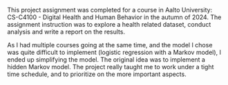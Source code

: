 This project assignment was completed for a course in Aalto University: CS-C4100 - Digital Health and Human Behavior in the autumn of 2024. The assignment instruction was to explore a health related dataset, conduct analysis and write a report on the results. 



As I had multiple courses going at the same time, and the model I chose was quite difficult to implement (logistic regression with a Markov model), I ended up simplifying the model. The original idea was to implement a hidden Markov model. The project really taught me to work under a tight time schedule, and to prioritize on the more important aspects.
